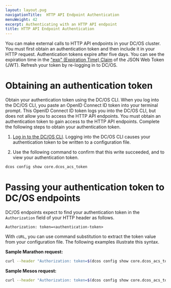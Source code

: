```yaml
---
layout: layout.pug
navigationTitle:  HTTP API Endpoint Authentication
menuWeight: 42
excerpt: Authenticating with an HTTP API endpoint
title: HTTP API Endpoint Authentication
---
```

<!-- The source repository for this topic is https://github.com/dcos/dcos-docs-site -->

You can make external calls to HTTP API endpoints in your DC/OS cluster. You must first obtain an authentication token and then include it in your HTTP request. Authentication tokens expire after five days. You can see the expiration time in the ["exp" (Expiration Time) Claim](https://tools.ietf.org/html/rfc7519#section-4.1.4) of the JSON Web Token (JWT). Refresh your token by re-logging in to DC/OS.

# Obtaining an authentication token

Obtain your authentication token using the DC/OS CLI. When you log into the DC/OS CLI, you paste an OpenID Connect ID token into your terminal prompt. This OpenID Connect ID token logs you into the DC/OS CLI, but does not allow you to access the HTTP API endpoints. You must obtain an authentication token to gain access to the HTTP API endpoints. Complete the following steps to obtain your authentication token.

1. [Log in to the DC/OS CLI](/dcos/1.11/security/oss/managing-authentication/#logging-in-to-the-dcos-cli). Logging into the DC/OS CLI causes your authentication token to be written to a configuration file. 

2. Use the following command to confirm that this write succeeded, and to view your authentication token.

```bash
dcos config show core.dcos_acs_token
```

# Passing your authentication token to DC/OS endpoints

DC/OS endpoints expect to find your authentication token in the `Authorization` field of your HTTP header as follows.

```http
Authorization: token=<authentication-token>
```

With `cURL`, you can use command substitution to extract the token value from your configuration file. The following examples illustrate this syntax.

**Sample Marathon request:**

```bash
curl --header "Authorization: token=$(dcos config show core.dcos_acs_token)" http://<master-host-name>/service/marathon/v2/apps
```

**Sample Mesos request:**

```bash
curl --header "Authorization: token=$(dcos config show core.dcos_acs_token)" http://<master-host-name>/mesos/master/state.json
```
